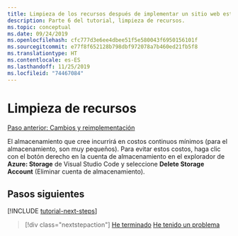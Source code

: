 ```yaml
---
title: Limpieza de los recursos después de implementar un sitio web estático de Node.js en Azure
description: Parte 6 del tutorial, limpieza de recursos.
ms.topic: conceptual
ms.date: 09/24/2019
ms.openlocfilehash: cfc777d3e6ee4dbee51f5e580043f6950156101f
ms.sourcegitcommit: e77f8f652128b798dbf972078a7b460ed21fb5f8
ms.translationtype: HT
ms.contentlocale: es-ES
ms.lasthandoff: 11/25/2019
ms.locfileid: "74467084"
---
```

# <a name="clean-up-resources"></a>Limpieza de recursos

[Paso anterior: Cambios y reimplementación](tutorial-vscode-static-website-node-05.md)

El almacenamiento que cree incurrirá en costos continuos mínimos (para el almacenamiento, son muy pequeños). Para evitar estos costos, haga clic con el botón derecho en la cuenta de almacenamiento en el explorador de **Azure: Storage** de Visual Studio Code y seleccione **Delete Storage Account** (Eliminar cuenta de almacenamiento).

## <a name="next-steps"></a>Pasos siguientes

[!INCLUDE [tutorial-next-steps](includes/tutorial-next-steps.md)]

> [!div class="nextstepaction"]
> [He terminado](node-howto-create-static-site-jamstack.md) [He tenido un problema](https://www.research.net/r/PWZWZ52?tutorial=node-deployment-staticwebsite&step=clean-up-resources)
